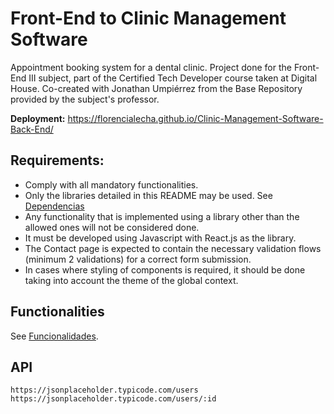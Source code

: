 # Front-End to Clinic Management Software

Appointment booking system for a dental clinic. Project done for the Front-End III subject, part of the Certified Tech Developer course taken at Digital House.
Co-created with Jonathan Umpiérrez from the Base Repository provided by the subject's professor.

**Deployment:** https://florencialecha.github.io/Clinic-Management-Software-Back-End/

## Requirements: 
- Comply with all mandatory functionalities.
- Only the libraries detailed in this README may be used. See [Dependencias](docs/desarrollo.md#dependencias)
- Any functionality that is implemented using a library other than the allowed ones will not be considered done.
- It must be developed using Javascript with React.js as the library.
- The Contact page is expected to contain the necessary validation flows (minimum 2 validations) for a correct form submission.
- In cases where styling of components is required, it should be done taking into account the theme of the global context.

## Functionalities

See [Funcionalidades](docs/funcionalidades.md).

## API

`https://jsonplaceholder.typicode.com/users`
`https://jsonplaceholder.typicode.com/users/:id`
